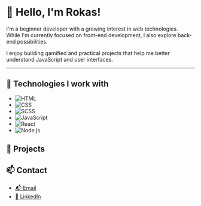 # 👋 Hello, I'm Rokas!

I'm a beginner developer with a growing interest in web technologies.  
While I'm currently focused on front-end development, I also explore back-end possibilities.

I enjoy building gamified and practical projects that help me better understand JavaScript and user interfaces.

---

## 🔧 Technologies I work with

- ![HTML](https://img.shields.io/badge/-HTML5-E34F26?logo=html5&logoColor=white)
- ![CSS](https://img.shields.io/badge/-CSS3-1572B6?logo=css3&logoColor=white)
- ![SCSS](https://img.shields.io/badge/-SCSS-CC6699?logo=sass&logoColor=white)
- ![JavaScript](https://img.shields.io/badge/-JavaScript-F7DF1E?logo=javascript&logoColor=black)
- ![React](https://img.shields.io/badge/-React-61DAFB?logo=react&logoColor=black)
- ![Node.js](https://img.shields.io/badge/-Node.js-339933?logo=nodedotjs&logoColor=white)

## 🚀 Projects


## 📫 Contact

- [📬 Email](mailto:rokas.sturma@gmail.com)
- [🔗 LinkedIn](https://www.linkedin.com/in/rokas-%C5%A1turma-659931367/)

